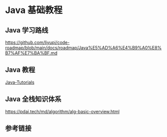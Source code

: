 # Java 基础教程


## Java 学习路线

https://github.com/liyupi/code-roadmap/blob/main/docs/roadmap/Java%E5%AD%A6%E4%B9%A0%E8%B7%AF%E7%BA%BF.md

## Java 教程

[Java-Tutorials](work/programming/Java/Feature/Java-Tutorials.md)


## Java 全栈知识体系

https://pdai.tech/md/algorithm/alg-basic-overview.html


## 参考链接

